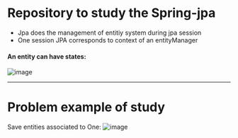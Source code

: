 # Repository to study the Spring-jpa

- Jpa does the management of entitiy system during jpa session
- One session JPA corresponds to context of an entityManager

#### An entity can have states:
![image](https://user-images.githubusercontent.com/104803451/194598344-c5e5503b-379a-40d2-ac0f-0873e5e62583.png)

---

# Problem example of study

Save entities associated to One:
![image](https://user-images.githubusercontent.com/104803451/194598702-e7f24222-1fd9-4728-b013-8c92d71520e5.png)
